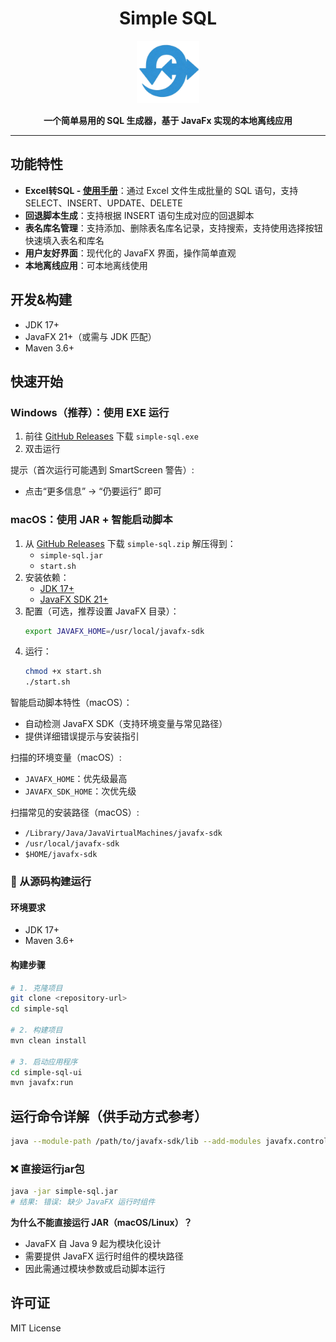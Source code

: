 <div align="center">

  <h1>Simple SQL</h1>

  <img src="./simple-sql-ui/src/main/resources/logo/logo.png" alt="Simple SQL Logo" width="100" height="100">

  <p><b>一个简单易用的 SQL 生成器，基于 JavaFx 实现的本地离线应用

</b></p>

</div>

---

## 功能特性

- **Excel转SQL - [使用手册](http://lingyuan.tech/project/simple-sql.html)**：通过 Excel 文件生成批量的 SQL 语句，支持 SELECT、INSERT、UPDATE、DELETE
- **回退脚本生成**：支持根据 INSERT 语句生成对应的回退脚本
- **表名库名管理**：支持添加、删除表名库名记录，支持搜索，支持使用选择按钮快速填入表名和库名
- **用户友好界面**：现代化的 JavaFX 界面，操作简单直观
- **本地离线应用**：可本地离线使用

## 开发&构建

- JDK 17+
- JavaFX 21+（或需与 JDK 匹配）
- Maven 3.6+

## 快速开始

### Windows（推荐）：使用 EXE 运行

1. 前往 [GitHub Releases](https://github.com/lingyjava/simple-sql/releases) 下载 `simple-sql.exe`
2. 双击运行

提示（首次运行可能遇到 SmartScreen 警告）:
- 点击“更多信息” -> “仍要运行” 即可

### macOS：使用 JAR + 智能启动脚本

1. 从 [GitHub Releases](https://github.com/lingyjava/simple-sql/releases) 下载 `simple-sql.zip` 解压得到：
   - `simple-sql.jar`
   - `start.sh`
2. 安装依赖：
   - [JDK 17+](https://www.oracle.com/java/technologies/downloads/)
   - [JavaFX SDK 21+](https://gluonhq.com/products/javafx/)
3. 配置（可选，推荐设置 JavaFX 目录）：
   ```bash
   export JAVAFX_HOME=/usr/local/javafx-sdk
   ```
4. 运行：
   ```bash
   chmod +x start.sh
   ./start.sh
   ```

智能启动脚本特性（macOS）：
- 自动检测 JavaFX SDK（支持环境变量与常见路径）
- 提供详细错误提示与安装指引

扫描的环境变量（macOS）:
- `JAVAFX_HOME`：优先级最高
- `JAVAFX_SDK_HOME`：次优先级

扫描常见的安装路径（macOS）:
- `/Library/Java/JavaVirtualMachines/javafx-sdk`
- `/usr/local/javafx-sdk`
- `$HOME/javafx-sdk`

### 🔧 从源码构建运行

#### 环境要求
- JDK 17+
- Maven 3.6+

#### 构建步骤
```bash
# 1. 克隆项目
git clone <repository-url>
cd simple-sql

# 2. 构建项目
mvn clean install

# 3. 启动应用程序
cd simple-sql-ui
mvn javafx:run
```

## 运行命令详解（供手动方式参考）

```bash
java --module-path /path/to/javafx-sdk/lib --add-modules javafx.controls,javafx.fxml -jar simple-sql.jar
```

### ❌ 直接运行jar包

```bash
java -jar simple-sql.jar
# 结果: 错误: 缺少 JavaFX 运行时组件
```

**为什么不能直接运行 JAR（macOS/Linux）？**
- JavaFX 自 Java 9 起为模块化设计
- 需要提供 JavaFX 运行时组件的模块路径
- 因此需通过模块参数或启动脚本运行

## 许可证

MIT License
